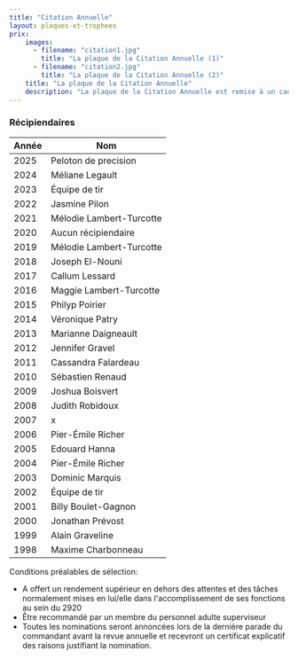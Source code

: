 ```yaml
---
title: "Citation Annuelle"
layout: plaques-et-trophees
prix: 
    images:
      - filename: "citation1.jpg"
        title: "La plaque de la Citation Annuelle (1)"
      - filename: "citation2.jpg"
        title: "La plaque de la Citation Annuelle (2)"
    title: "La plaque de la Citation Annuelle"
    description: "La plaque de la Citation Annuelle est remise à un cadet en reconnaissance de son dévouement exceptionnel au-delà des attentes normales de l'instruction du Corps de cadets 2920 Gatineau. Don du Major G. Sonier, Commandant 1994-1998 et de l'instructeur S. Duval 1991-1998."
---
```


### Récipiendaires

| Année | Nom |
| --- | --- |
| 2025 | Peloton de precision |
| 2024 | Méliane Legault |
| 2023 | Équipe de tir |
| 2022 | Jasmine Pilon |
| 2021 | Mélodie Lambert-Turcotte |
| 2020 | Aucun récipiendaire |
| 2019 | Mélodie Lambert-Turcotte |
| 2018 | Joseph El-Nouni |
| 2017 | Callum Lessard |
| 2016 | Maggie Lambert-Turcotte |
| 2015 | Philyp Poirier |
| 2014 | Véronique Patry |
| 2013 | Marianne Daigneault |
| 2012 | Jennifer Gravel |
| 2011 | Cassandra Falardeau |
| 2010 | Sébastien Renaud |
| 2009 | Joshua Boisvert |
| 2008 | Judith Robidoux |
| 2007 | x   |
| 2006 | Pier-Émile Richer |
| 2005 | Edouard Hanna |
| 2004 | Pier-Émile Richer |
| 2003 | Dominic Marquis |
| 2002 | Équipe de tir |
| 2001 | Billy Boulet-Gagnon |
| 2000 | Jonathan Prévost |
| 1999 | Alain Graveline |
| 1998 | Maxime Charbonneau |

Conditions préalables de sélection:  
- A offert un rendement supérieur en dehors des attentes et des tâches normalement mises en lui/elle dans l'accomplissement de ses fonctions au sein du 2920  
- Être recommandé par un membre du personnel adulte superviseur  
- Toutes les nominations seront annoncées lors de la dernière parade du commandant avant la revue annuelle et recevront un certificat explicatif des raisons justifiant la nomination.
